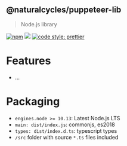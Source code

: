 ## @naturalcycles/puppeteer-lib

> Node.js library

[![npm](https://img.shields.io/npm/v/@naturalcycles/puppeteer-lib/latest.svg)](https://www.npmjs.com/package/@naturalcycles/puppeteer-lib)
[![](https://circleci.com/gh/NaturalCycles/puppeteer-lib.svg?style=shield&circle-token=123)](https://circleci.com/gh/NaturalCycles/puppeteer-lib)
[![code style: prettier](https://img.shields.io/badge/code_style-prettier-ff69b4.svg?style=flat-square)](https://github.com/prettier/prettier)

# Features

- ...

# Packaging

- `engines.node >= 10.13`: Latest Node.js LTS
- `main: dist/index.js`: commonjs, es2018
- `types: dist/index.d.ts`: typescript types
- `/src` folder with source `*.ts` files included
